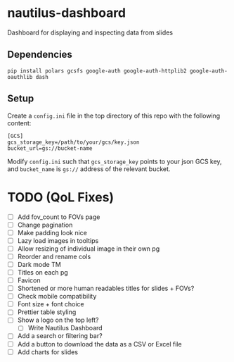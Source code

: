 # nautilus-dashboard
Dashboard for displaying and inspecting data from slides

## Dependencies
```
pip install polars gcsfs google-auth google-auth-httplib2 google-auth-oauthlib dash
```

## Setup
Create a `config.ini` file in the top directory of this repo with the following content:
```
[GCS]
gcs_storage_key=/path/to/your/gcs/key.json
bucket_url=gs://bucket-name
```

Modify `config.ini` such that `gcs_storage_key` points to your json GCS key, and `bucket_name` is `gs://` address of the relevant bucket.

# TODO (QoL Fixes)
* [ ] Add fov_count to FOVs page
* [ ] Change pagination
* [ ] Make padding look nice
* [ ] Lazy load images in tooltips 
* [ ] Allow resizing of individual image in their own pg
* [ ] Reorder and rename cols
* [ ] Dark mode TM
* [ ] Titles on each pg
* [ ] Favicon
* [ ] Shortened or more human readables titles for slides + FOVs?
* [ ] Check mobile compatibility
* [ ] Font size + font choice
* [ ] Prettier table styling
* [ ] Show a logo on the top left?
    * [ ] Write Nautilus Dashboard
* [ ] Add a search or filtering bar?
* [ ] Add a button to download the data as a CSV or Excel file
* [ ] Add charts for slides